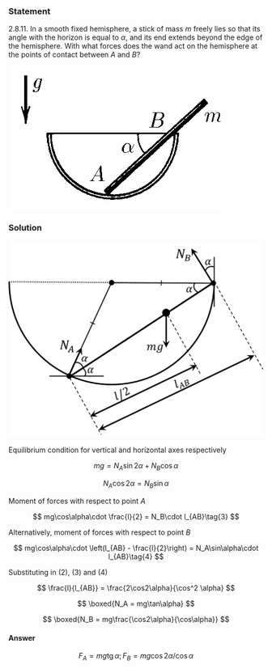###  Statement

$2.8.11.$ In a smooth fixed hemisphere, a stick of mass $m$ freely lies so that its angle with the horizon is equal to $\alpha$, and its end extends beyond the edge of the hemisphere. With what forces does the wand act on the hemisphere at the points of contact between $A$ and $B$?

![ For problem $2.8.11$ |419x284, 34%](../../img/2.8.11/2.8.11.png)

### Solution

![ Forces acting on the stick |1085x836, 51%](../../img/2.8.11/2.8.11_1.png)

Equilibrium condition for vertical and horizontal axes respectively

$$
mg = N_A \sin2\alpha +N_B\cos\alpha\tag{1}
$$

$$
N_A \cos2\alpha = N_B\sin\alpha\tag{2}
$$

Moment of forces with respect to point $A$

$$
mg\cos\alpha\cdot \frac{l}{2} = N_B\cdot l_{AB}\tag{3}
$$

Alternatively, moment of forces with respect to point $B$

$$
mg\cos\alpha\cdot \left(l_{AB} - \frac{l}{2}\right) = N_A\sin\alpha\cdot l_{AB}\tag{4}
$$

Substituting in $(2)$, $(3)$ and $(4)$

$$
\frac{l}{l_{AB}} = \frac{2\cos2\alpha}{\cos^2 \alpha}
$$

$$
\boxed{N_A = mg\tan\alpha}
$$

$$
\boxed{N_B = mg\frac{\cos2\alpha}{\cos\alpha}}
$$

#### Answer

$$
F_A=mg\operatorname{tg}\alpha ; F_B=mg\cos2\alpha /\cos\alpha
$$